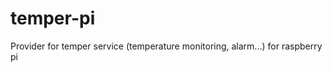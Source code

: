 temper-pi
=========

Provider for temper service (temperature monitoring, alarm...) for raspberry pi
